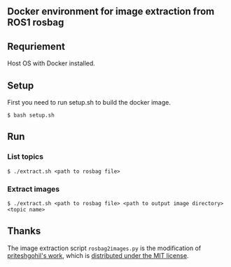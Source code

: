 ## Docker environment for image extraction from ROS1 rosbag

## Requriement

Host OS with Docker installed.

## Setup

First you need to run setup.sh to build the docker image.

```
$ bash setup.sh
```

## Run

### List topics

```
$ ./extract.sh <path to rosbag file>
```

### Extract images

```
$ ./extract.sh <path to rosbag file> <path to output image directory> <topic name>
```

## Thanks

The image extraction script `rosbag2images.py` is the modification of [priteshgohil's work](https://gist.github.com/priteshgohil/c3cf492b5705cd5536a68b60a0e89c52), which is [distributed under the MIT license](https://gist.github.com/priteshgohil/c3cf492b5705cd5536a68b60a0e89c52?permalink_comment_id=5124226#gistcomment-5124226).
